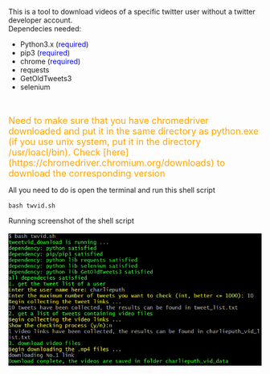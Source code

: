 This is a tool to download videos of a specific twitter user without a twitter developer account.<br>
Dependecies needed:<br>
* Python3.x (<font color=Blue>required</font>)
* pip3 (<font color=Blue>required</font>)
* chrome (<font color=Blue>required</font>)
* requests
* GetOldTweets3
* selenium
<br>
<br>
<font size=4 color=orange>Need to make sure that you have chromedriver downloaded and put it in the same directory as python.exe (if you use unix system, put it in the directory /usr/loacl/bin). Check [here](https://chromedriver.chromium.org/downloads) to download the corresponding version</font>
<br>

All you need to do is open the terminal and run this shell script
```shell
bash twvid.sh

```

Running screenshot of the shell script<br>
<br>
![Avator](pic/temp_pic.png)





